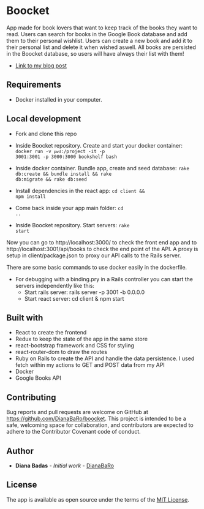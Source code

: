 # Boocket

App made for book lovers that want to keep track of the books they want to read.
Users can search for books in the Google Book database and add them to their personal wishlist. Users can create a new book and add it to their personal list and delete it when wished aswell. All books are persisted in the Boocket database, so users will have always their list with them!

* [Link to my blog post](http://carolinabadas.com/boocket/)

## Requirements

* Docker installed in your computer.

## Local development
* Fork and clone this repo
* Inside Boocket repository. Create and start your docker container:
<code>docker run -v `pwd`:/project -it -p 3001:3001 -p 3000:3000 bookshelf bash</code>

* Inside docker container. Bundle app, create and seed database:
<code>rake db:create && bundle install && rake db:migrate && rake db:seed</code>

* Install dependencies in the react app:
<code>cd client && npm install</code>

* Come back inside your app main folder:
<code>cd ..</code>

* Inside Boocket repository. Start servers:
<code>rake start</code>

Now you can go to http://localhost:3000/ to check the front end app and to http://localhost:3001/api/books to check the end point of the API. A proxy is setup in client/package.json to proxy our API calls to the Rails server.

There are some basic commands to use docker easily in the dockerfile. 

* For debugging with a binding.pry in a Rails controller you can start the servers independently like this:
    * Start rails server: rails server -p 3001 -b 0.0.0.0
    * Start react server: cd client & npm start

## Built with

* React to create the frontend 
* Redux to keep the state of the app in the same store
* react-bootstrap framework and CSS for styling
* react-router-dom to draw the routes
* Ruby on Rails to create the API and handle the data persistence. I used fetch within my actions to GET and POST data from my API
* Docker
* Google Books API

## Contributing

Bug reports and pull requests are welcome on GitHub at https://github.com/DianaBaRo/boocket. This project is intended to be a safe, welcoming space for collaboration, and contributors are expected to adhere to the Contributor Covenant code of conduct.

## Author

* **Diana Badas** - *Initial work* - [DianaBaRo](https://github.com/DianaBaRo)

## License

The app is available as open source under the terms of the [MIT License](https://opensource.org/licenses/MIT).
